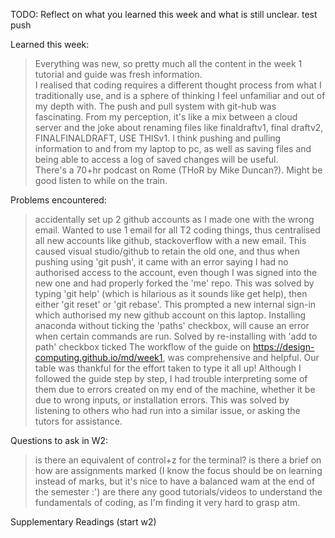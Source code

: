 TODO: Reflect on what you learned this week and what is still unclear.
test push

Learned this week: 
> Everything was new, so pretty much all the content in the week 1 tutorial and guide was fresh information.  
> I realised that coding requires a different thought process from what I traditionally use, and is a sphere of thinking I feel    unfamiliar and out of my depth with.
> The push and pull system with git-hub was fascinating. From my perception, it's like a mix between a cloud server and the joke about renaming files like finaldraftv1, final draftv2, FINALFINALDRAFT, USE THISv1. I think pushing and pulling information to and from my laptop to pc, as well as saving files and being able to access a log of saved changes will be useful.  
> There's a 70+hr podcast on Rome (THoR by Mike Duncan?). Might be good listen to while on the train.

Problems encountered:
> accidentally set up 2 github accounts as I made one with the wrong email. Wanted to use 1 email for all T2 coding things, thus centralised all new accounts like github, stackoverflow with a new email. This caused visual studio/github to retain the old one, and thus when pushing using 'git push', it came with an error saying I had no authorised access to the account, even though I was signed into the new one and had properly forked the 'me' repo. This was solved by typing 'git help' (which is hilarious as it sounds like get help), then either 'git reset' or 'git rebase'. This prompted a new internal sign-in which authorised my new github account on this laptop.
> Installing anaconda without ticking the 'paths' checkbox, will cause an error when certain commands are run. Solved by re-installing with 'add to path' checkbox ticked
> The workflow of the guide on https://design-computing.github.io/md/week1, was comprehensive and helpful. Our table was thankful for the effort taken to type it all up! Although I followed the guide step by step, I had trouble interpreting some of them due to errors created on my end of the machine, whether it be due to wrong inputs, or installation errors. This was solved by listening to others who had run into a similar issue, or asking the tutors for assistance. 

Questions to ask in W2:
> is there an equivalent of control+z for the terminal? 
> is there a brief on how are assignments marked (I know the focus should be on learning instead of marks, but it's nice to have a balanced wam at the end of the semester :')
> are there any good tutorials/videos to understand the fundamentals of coding, as I'm finding it very hard to grasp atm.

Supplementary Readings (start w2)
